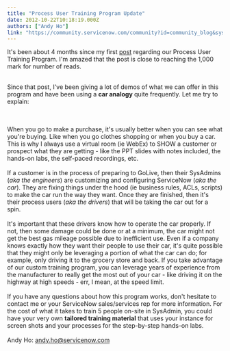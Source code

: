 ```yaml
---
title: "Process User Training Program Update"
date: 2012-10-22T10:18:19.000Z
authors: ["Andy Ho"]
link: "https://community.servicenow.com/community?id=community_blog&sys_id=083eaa6ddbd0dbc01dcaf3231f961991"
---
```

<p>It's been about 4 months since my first <a title="k-external-small" class="jive-link-external-small" href="http://community.servicenow.com/blog/andyho/servicenow-education-services-team-introduces-process-user-training-program" rel="nofollow" target="_blank">post</a> regarding our Process User Training Program. I'm amazed that the post is close to reaching the 1,000 mark for number of reads.</p><p><br/>Since that post, I've been giving a lot of demos of what we can offer in this program and have been using a <strong>car analogy</strong> quite frequently. Let me try to explain:</p><p><br/><br/>When you go to make a purchase, it's usually better when you can see what you're buying. Like when you go clothes shopping or when you buy a car. This is why I always use a virtual room (ie WebEx) to SHOW a customer or prospect what they are getting - like the PPT slides with notes included, the hands-on labs, the self-paced recordings, etc.<br/><br/>If a customer is in the process of preparing to GoLive, then their SysAdmins (<i>aka the engineers</i>) are customizing and configuring ServiceNow (<i>aka the car</i>). They are fixing things under the hood (ie business rules, ACLs, scripts) to make the car run the way they want. Once they are finished, then it's their process users (<i>aka the drivers</i>) that will be taking the car out for a spin.<br/><br/>It's important that these drivers know how to operate the car properly. If not, then some damage could be done or at a minimum, the car might not get the best gas mileage possible due to inefficient use. Even if a company knows exactly how they want their people to use their car, it's quite possible that they might only be leveraging a portion of what the car can do; for example, only driving it to the grocery store and back. If you take advantage of our custom training program, you can leverage years of experience from the manufacturer to really get the most out of your car - like driving it on the highway at high speeds - err, I mean, at the speed limit.<br/><br/>If you have any questions about how this program works, don't hesitate to contact me or your ServiceNow sales/services rep for more information. For the cost of what it takes to train 5 people on-site in SysAdmin, you could have your very own <strong>tailored training material</strong> that uses your instance for screen shots and your processes for the step-by-step hands-on labs.<br/><br/>Andy Ho: <a title="k-email-small" class="jive-link-email-small" href="mailto:andy.ho@servicenow.com">andy.ho@servicenow.com</a></p>